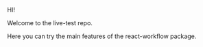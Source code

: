 HI!

Welcome to the live-test repo.

Here you can try the main features of the react-workflow package.
